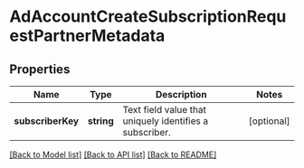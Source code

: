 # AdAccountCreateSubscriptionRequestPartnerMetadata

## Properties
Name | Type | Description | Notes
------------ | ------------- | ------------- | -------------
**subscriberKey** | **string** | Text field value that uniquely identifies a subscriber. | [optional] 

[[Back to Model list]](../README.md#documentation-for-models) [[Back to API list]](../README.md#documentation-for-api-endpoints) [[Back to README]](../README.md)


